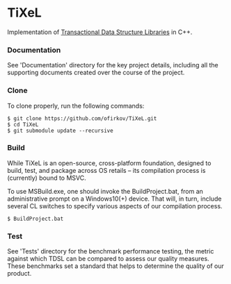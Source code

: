 # TiXeL

Implementation of [Transactional Data Structure Libraries](https://iditkeidar.com/wp-content/uploads/files/ftp/TransactionalLibrariesPLDI16.pdf) in C++.

### Documentation

See 'Documentation' directory for the key project details, including all the supporting documents created over the course of the project.

### Clone

To clone properly, run the following commands:

```
$ git clone https://github.com/ofirkov/TiXeL.git
$ cd TiXeL
$ git submodule update --recursive
```

### Build

While TiXeL is an open-source, cross-platform foundation, designed to build, test, and package across OS retails – its compilation process is (currently) bound to MSVC.

To use MSBuild.exe, one should invoke the BuildProject.bat, from an administrative prompt on a Windows10(+) device. That will, in turn, include several CL switches to specify various aspects of our compilation process.

```
$ BuildProject.bat
```

### Test

See 'Tests' directory for the benchmark performance testing, the metric against which TDSL can be compared to assess our quality measures. These benchmarks set a standard that helps to determine the quality of our product.





